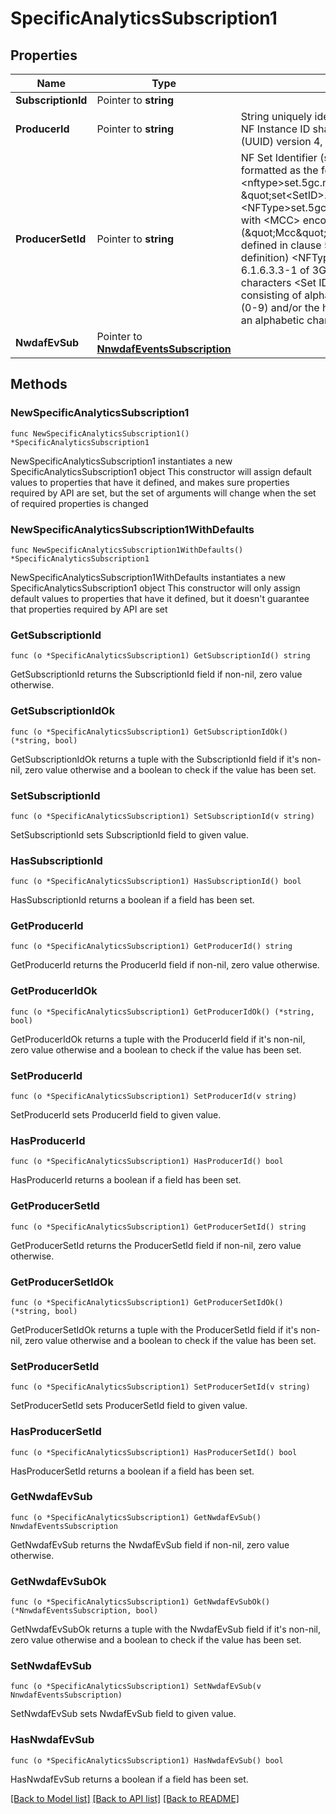 # SpecificAnalyticsSubscription1

## Properties

Name | Type | Description | Notes
------------ | ------------- | ------------- | -------------
**SubscriptionId** | Pointer to **string** |  | [optional] 
**ProducerId** | Pointer to **string** | String uniquely identifying a NF instance. The format of the NF Instance ID shall be a  Universally Unique Identifier (UUID) version 4, as described in IETF RFC 4122.   | [optional] 
**ProducerSetId** | Pointer to **string** | NF Set Identifier (see clause 28.12 of 3GPP TS 23.003), formatted as the following string \&quot;  set&lt;Set ID&gt;.&lt;nftype&gt;set.5gc.mnc&lt;MNC&gt;.mcc&lt;MCC&gt;\&quot;, or \&quot;set&lt;SetID&gt;.  &lt;NFType&gt;set.5gc.nid&lt;NID&gt;.mnc&lt;MNC&gt;.mcc&lt;MCC&gt;\&quot; with &lt;MCC&gt; encoded as defined in clause 5.4.2  (\&quot;Mcc\&quot; data type definition) &lt;MNC&gt; encoded as defined in clause 5.4.2 (\&quot;Mnc\&quot; data type  definition) &lt;NFType&gt; encoded as a value defined in Table 6.1.6.3.3-1 of 3GPP TS 29.510 but  with lower case characters &lt;Set ID&gt; encoded as a string of characters consisting of alphabetic  characters (A-Z and a-z), digits (0-9) and/or the hyphen (-) and that shall end with either an  alphabetic character or a digit.   | [optional] 
**NwdafEvSub** | Pointer to [**NnwdafEventsSubscription**](NnwdafEventsSubscription.md) |  | [optional] 

## Methods

### NewSpecificAnalyticsSubscription1

`func NewSpecificAnalyticsSubscription1() *SpecificAnalyticsSubscription1`

NewSpecificAnalyticsSubscription1 instantiates a new SpecificAnalyticsSubscription1 object
This constructor will assign default values to properties that have it defined,
and makes sure properties required by API are set, but the set of arguments
will change when the set of required properties is changed

### NewSpecificAnalyticsSubscription1WithDefaults

`func NewSpecificAnalyticsSubscription1WithDefaults() *SpecificAnalyticsSubscription1`

NewSpecificAnalyticsSubscription1WithDefaults instantiates a new SpecificAnalyticsSubscription1 object
This constructor will only assign default values to properties that have it defined,
but it doesn't guarantee that properties required by API are set

### GetSubscriptionId

`func (o *SpecificAnalyticsSubscription1) GetSubscriptionId() string`

GetSubscriptionId returns the SubscriptionId field if non-nil, zero value otherwise.

### GetSubscriptionIdOk

`func (o *SpecificAnalyticsSubscription1) GetSubscriptionIdOk() (*string, bool)`

GetSubscriptionIdOk returns a tuple with the SubscriptionId field if it's non-nil, zero value otherwise
and a boolean to check if the value has been set.

### SetSubscriptionId

`func (o *SpecificAnalyticsSubscription1) SetSubscriptionId(v string)`

SetSubscriptionId sets SubscriptionId field to given value.

### HasSubscriptionId

`func (o *SpecificAnalyticsSubscription1) HasSubscriptionId() bool`

HasSubscriptionId returns a boolean if a field has been set.

### GetProducerId

`func (o *SpecificAnalyticsSubscription1) GetProducerId() string`

GetProducerId returns the ProducerId field if non-nil, zero value otherwise.

### GetProducerIdOk

`func (o *SpecificAnalyticsSubscription1) GetProducerIdOk() (*string, bool)`

GetProducerIdOk returns a tuple with the ProducerId field if it's non-nil, zero value otherwise
and a boolean to check if the value has been set.

### SetProducerId

`func (o *SpecificAnalyticsSubscription1) SetProducerId(v string)`

SetProducerId sets ProducerId field to given value.

### HasProducerId

`func (o *SpecificAnalyticsSubscription1) HasProducerId() bool`

HasProducerId returns a boolean if a field has been set.

### GetProducerSetId

`func (o *SpecificAnalyticsSubscription1) GetProducerSetId() string`

GetProducerSetId returns the ProducerSetId field if non-nil, zero value otherwise.

### GetProducerSetIdOk

`func (o *SpecificAnalyticsSubscription1) GetProducerSetIdOk() (*string, bool)`

GetProducerSetIdOk returns a tuple with the ProducerSetId field if it's non-nil, zero value otherwise
and a boolean to check if the value has been set.

### SetProducerSetId

`func (o *SpecificAnalyticsSubscription1) SetProducerSetId(v string)`

SetProducerSetId sets ProducerSetId field to given value.

### HasProducerSetId

`func (o *SpecificAnalyticsSubscription1) HasProducerSetId() bool`

HasProducerSetId returns a boolean if a field has been set.

### GetNwdafEvSub

`func (o *SpecificAnalyticsSubscription1) GetNwdafEvSub() NnwdafEventsSubscription`

GetNwdafEvSub returns the NwdafEvSub field if non-nil, zero value otherwise.

### GetNwdafEvSubOk

`func (o *SpecificAnalyticsSubscription1) GetNwdafEvSubOk() (*NnwdafEventsSubscription, bool)`

GetNwdafEvSubOk returns a tuple with the NwdafEvSub field if it's non-nil, zero value otherwise
and a boolean to check if the value has been set.

### SetNwdafEvSub

`func (o *SpecificAnalyticsSubscription1) SetNwdafEvSub(v NnwdafEventsSubscription)`

SetNwdafEvSub sets NwdafEvSub field to given value.

### HasNwdafEvSub

`func (o *SpecificAnalyticsSubscription1) HasNwdafEvSub() bool`

HasNwdafEvSub returns a boolean if a field has been set.


[[Back to Model list]](../README.md#documentation-for-models) [[Back to API list]](../README.md#documentation-for-api-endpoints) [[Back to README]](../README.md)


